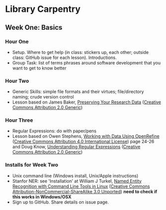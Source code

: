 # Library Carpentry

## Week One: Basics

### Hour One
- Setup. Where to get help (in class: stickers up, each other; outside class: GitHub issue for each lesson). Introductions.
- Group Task: list of terms phrases around software development that you want to get to know better

### Hour Two
- Generic Skills: simple file formats and their virtues; file/directory naming; crude version control
- Lesson based on James Baker, [Preserving Your Research Data](http://programminghistorian.org/lessons/preserving-your-research-data) ([Creative Commons Attribution 2.0 Generic](http://creativecommons.org/licenses/by/2.0/))

### Hour Three
- Regular Expressions: do with paper/pens
- Lesson based on Owen Stephens, [Working with Data Using OpenRefine](http://www.meanboyfriend.com/overdue_ideas/2014/11/working-with-data-using-openrefine/) ([Creative Commons Attribution 4.0 International License](http://creativecommons.org/licenses/by/4.0/)) page 24-26 and Doug Know, [Understanding Regular Expressions](http://programminghistorian.org/lessons/understanding-regular-expressions) ([Creative Commons Attribution 2.0 Generic](http://creativecommons.org/licenses/by/2.0/))

### Installs for Week Two
- Unix command line (Windows install, Unix/Apple instructions)
- Stanfor NER: see 'Installation' at William J Turkel, [Named Entity Recognition with Command Line Tools in Linux](http://williamjturkel.net/2013/06/30/named-entity-recognition-with-command-line-tools-in-linux/) ([Creative Commons Attribution-NonCommercial-ShareAlike 3.0 Unported](http://creativecommons.org/licenses/by-nc-sa/3.0/)) **need to check if this works in Windows/OSX**
- Sign up to GitHub. Share details on issue page.
